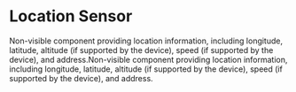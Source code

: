 # Location Sensor

Non-visible component providing location information, including longitude, latitude, altitude (if supported by the device), speed (if supported by the device), and address.Non-visible component providing location information, including longitude, latitude, altitude (if supported by the device), speed (if supported by the device), and address.
